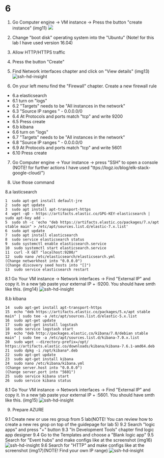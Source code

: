 

# 6
1. Go Computer engine -> VM instance  -> Press the button "create instance" (img11)
![](../img/11.png)
2. Change "boot disk" operating system into the "Ubuntu" (Note! for this lab I have used version 16.04)
3. Allow HTTP/HTTPS traffic 
4. Press the button "Create"

5. Find Network interfaces chapter and click on "View details" (img13)
![ssh-hd-insight](../img/13.png)

6. On your left menu find the "Firewall" chapter. Create a new firewall rule 

* 6.a elasticsearch
* 6.1 turn on "logs"
* 6.2 "Targets" needs to be "All instances in the network"
* 6.3 "Source IP ranges " - 0.0.0.0/0
* 6.4 At Protocols and ports match "tcp" and write 9200
* 6.5 Press create 
* 6.b kibana
* 6.6 turn on "logs"
* 6.7 "Targets" needs to be "All instances in the network"
* 6.8 "Source IP ranges " - 0.0.0.0/0
* 6.9 At Protocols and ports match "tcp" and write 5601
* 6.10 Press create 
 
7. Go Computer engine -> Your instance -> press "SSH" to open a console (NOTE! for further actions I have used "ttps://logz.io/blog/elk-stack-google-cloud/")

8. Use those command 

8.a lasticsearch
```
1  sudo apt-get install default-jre
2  sudo apt update
3  sudo apt install apt-transport-https
4  wget -qO - https://artifacts.elastic.co/GPG-KEY-elasticsearch | sudo apt-key add -
5  sudo sh -c 'echo "deb https://artifacts.elastic.co/packages/7.x/apt stable main" > /etc/apt/sources.list.d/elastic-7.x.list'
6  sudo apt update
7  sudo apt install elasticsearch
8  sudo service elasticsearch status
9  sudo systemctl enable elasticsearch.service
10  sudo systemctl start elasticsearch.service
11  curl -X GET "localhost:9200/"
12  sudo nano /etc/elasticsearch/elasticsearch.yml   
(Change networkhost into "0.0.0.0")
(Change discovery seed hosts into "[]")
13  sudo service elasticsearch restart
````

8.1 Go Your VM instance -> Network interfaces -> Find "External IP" and copy it. In a new tab paste your external IP + :9200. 
You should have smth like this. (img14)
![ssh-hd-insight](../img/14.png)


8.b kibana

```
14  sudo apt-get install apt-transport-https
15  echo "deb https://artifacts.elastic.co/packages/5.x/apt stable main" | sudo tee -a /etc/apt/sources.list.d/elastic-5.x.list
16  sudo apt-get update
17  sudo apt-get install logstash
18  sudo service logstash start
19  echo "deb http://packages.elastic.co/kibana/7.0/debian stable main" | sudo tee -a /etc/apt/sources.list.d/kibana-7.0.x.list
20  sudo wget --directory-prefix=/opt/ https://artifacts.elastic.co/downloads/kibana/kibana-7.6.1-amd64.deb
21  sudo dpkg -i /opt/kibana*.deb
22  sudo apt-get update
23  sudo apt-get install kibana
24  sudo nano /etc/kibana/kibana.yml 
(Change server.host into "0.0.0.0")
(Change server.port into "5601")
25  sudo service kibana start
26  sudo service kibana status
```
8.1 Go Your VM instance -> Network interfaces -> Find "External IP" and copy it. In a new tab paste your external IP + :5601. 
   You should have smth like this. (img15)
   ![ssh-hd-insight](../img/15.png)

9. Prepare AZURE

9.1 Create new or use res group from 5 lab(NOTE! You can review how to create a new res grop on top of the guidepage for lab 5)
9.2 Search "logic apps" and press "+" button 
9.3 "In Development Tools" chapter find logic app designer
9.4 Go to the Templates and choose a "Blank logic app"
9.5 Search for "Event hubs" and make configs like at the screenshot (img16)
![ssh-hd-insight](../img/16.png)
9.6 Search for "HTTP" and make configs like at the screenshot (img17)(NOTE! Find your own IP range)
![ssh-hd-insight](../img/17.png)

